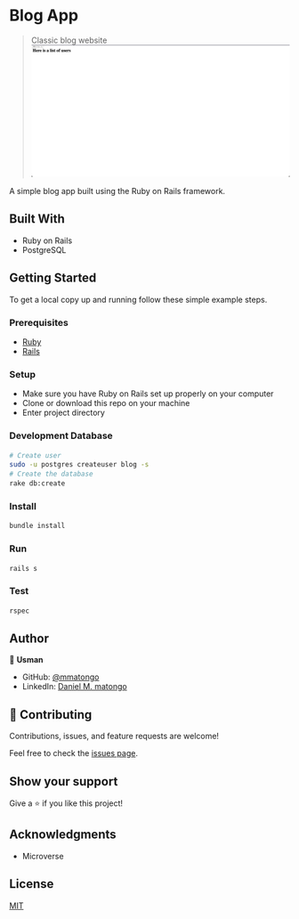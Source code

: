 # Blog App

> Classic blog website
![screenshot](screenshots/1.png)

A simple blog app built using the Ruby on Rails framework.

## Built With

- Ruby on Rails
- PostgreSQL

## Getting Started

To get a local copy up and running follow these simple example steps.

### Prerequisites

- [Ruby](https://www.ruby-lang.org/en/)
- [Rails](https://gorails.com/)

### Setup

- Make sure you have Ruby on Rails set up properly on your computer
- Clone or download this repo on your machine
- Enter project directory

### Development Database

```sh
# Create user
sudo -u postgres createuser blog -s
# Create the database
rake db:create
```

### Install

```sh
bundle install
```

### Run

```sh
rails s
```

### Test

```sh
rspec
```

## Author

👤 **Usman**

- GitHub: [@mmatongo](https://github.com/mmatongo)
- LinkedIn: [Daniel M. matongo](https://linkedin.com/in/mmatongo)

## 🤝 Contributing

Contributions, issues, and feature requests are welcome!

Feel free to check the [issues page](../../issues/).

## Show your support

Give a ⭐️ if you like this project!

## Acknowledgments

- Microverse

## License

[MIT](./LICENSE)
